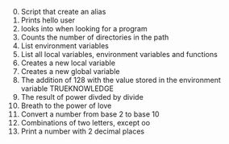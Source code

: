 0. Script that create an alias
1. Prints hello user
2. looks into when looking for a program
3. Counts the number of directories in the path
4. List environment variables
5. List all local variables, environment variables and functions
6. Creates a new local variable
7. Creates a new global variable
8. The addition of 128 with the value stored in the environment variable TRUEKNOWLEDGE
9. The result of power divded by divide
10. Breath to the power of love
11. Convert a number from base 2 to base 10
12. Combinations of two letters, except oo
13. Print a number with 2 decimal places
